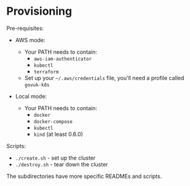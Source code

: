 Provisioning
============

Pre-requisites:

- AWS mode:
  - Your PATH needs to contain:
    - `aws-iam-authenticator`
    - `kubectl`
    - `terraform`
  - Set up your `~/.aws/credentials` file, you'll need a profile called `govuk-k8s`

- Local mode:
  - Your PATH needs to contain:
    - `docker`
    - `docker-compose`
    - `kubectl`
    - `kind` (at least 0.6.0)

Scripts:

- `./create.sh` - set up the cluster
- `./destroy.sh` - tear down the cluster

The subdirectories have more specific READMEs and scripts.
